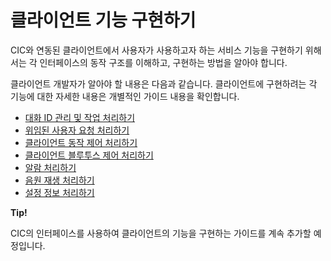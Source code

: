 # 클라이언트 기능 구현하기
CIC와 연동된 클라이언트에서 사용자가 사용하고자 하는 서비스 기능을 구현하기 위해서는 각 인터페이스의 동작 구조를 이해하고, 구현하는 방법을 알아야 합니다.

클라이언트 개발자가 알아야 할 내용은 다음과 같습니다. 클라이언트에 구현하려는 각 기능에 대한 자세한 내용은 개별적인 가이드 내용을 확인합니다.

* [대화 ID 관리 및 작업 처리하기](/Develop/Guides/Manage_Dialogue_ID_And_Handle_Tasks.md)
* [위임된 사용자 요청 처리하기](/Develop/Guides/Handle_Delegation.md)
* [클라이언트 동작 제어 처리하기](/Develop/Guides/Handle_Device_Control.md)
* [클라이언트 블루투스 제어 처리하기](/Develop/Guides/Handle_Bluetooth_Control.md)
* [알람 처리하기](/Develop/Guides/Handle_Alerts.md)
* [음원 재생 처리하기](/Develop/Guides/Handle_Audio_Playback.md)
* [설정 정보 처리하기](/Develop/Guides/Handle_Settings.md)

<div class="tip">
<p><strong>Tip!</strong></p>
<p>CIC의 인터페이스를 사용하여 클라이언트의 기능을 구현하는 가이드를 계속 추가할 예정입니다.</p>
</div>
